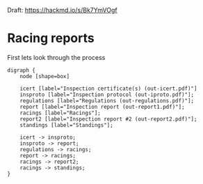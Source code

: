 Draft: https://hackmd.io/s/Bk7YmVOgf

#   Racing reports

First lets look through the process

```graphviz
digraph {
    node [shape=box]
    
    icert [label="Inspection certificate(s) (out-icert.pdf)"]
    insproto [label="Inspection protocol (out-iproto.pdf)"];
    regulations [label="Regulations (out-regulations.pdf)"];
    report [label="Inspection report (out-report1.pdf)"];
    racings [label="Racings"];
    report2 [label="Inspection report #2 (out-report2.pdf)"];
    standings [label="Standings"];
    
    icert -> insproto;
    insproto -> report;
    regulations -> racings;
    report -> racings;
    racings -> report2;
    racings -> standings;
}
```
